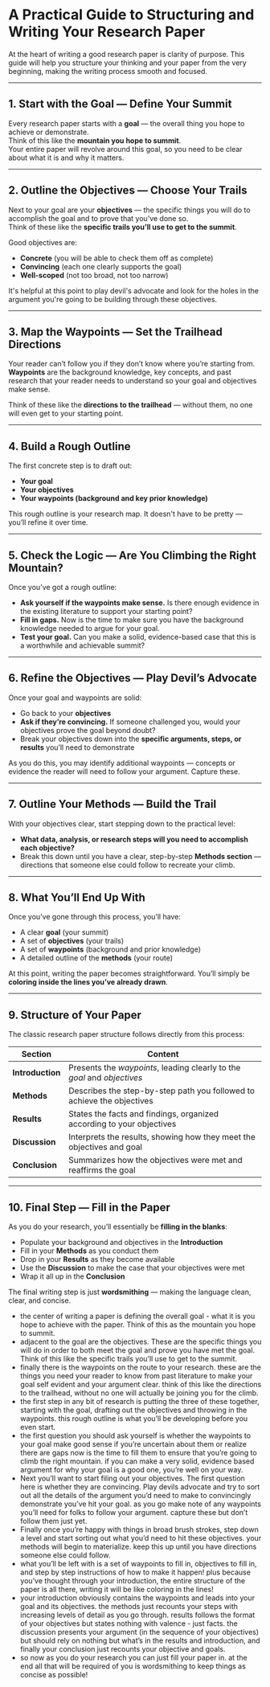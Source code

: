 # A Practical Guide to Structuring and Writing Your Research Paper

At the heart of writing a good research paper is clarity of purpose. This guide will help you structure your thinking and your paper from the very beginning, making the writing process smooth and focused.

---

## 1. Start with the Goal — Define Your Summit

Every research paper starts with a **goal** — the overall thing you hope to achieve or demonstrate.  
Think of this like the **mountain you hope to summit**.  
Your entire paper will revolve around this goal, so you need to be clear about what it is and why it matters.

---

## 2. Outline the Objectives — Choose Your Trails

Next to your goal are your **objectives** — the specific things you will do to accomplish the goal and to prove that you’ve done so.  
Think of these like the **specific trails you’ll use to get to the summit**.

Good objectives are:
- **Concrete** (you will be able to check them off as complete)
- **Convincing** (each one clearly supports the goal)
- **Well-scoped** (not too broad, not too narrow)

It's helpful at this point to play devil's advocate and look for the holes in the argument you're going to be building through these objectives. 

---

## 3. Map the Waypoints — Set the Trailhead Directions

Your reader can’t follow you if they don’t know where you’re starting from.  
**Waypoints** are the background knowledge, key concepts, and past research that your reader needs to understand so your goal and objectives make sense.

Think of these like the **directions to the trailhead** — without them, no one will even get to your starting point.

---

## 4. Build a Rough Outline

The first concrete step is to draft out:
- **Your goal**
- **Your objectives**
- **Your waypoints (background and key prior knowledge)**

This rough outline is your research map. It doesn't have to be pretty — you’ll refine it over time.

---

## 5. Check the Logic — Are You Climbing the Right Mountain?

Once you’ve got a rough outline:
- **Ask yourself if the waypoints make sense.** Is there enough evidence in the existing literature to support your starting point?
- **Fill in gaps.** Now is the time to make sure you have the background knowledge needed to argue for your goal.
- **Test your goal.** Can you make a solid, evidence-based case that this is a worthwhile and achievable summit?

---

## 6. Refine the Objectives — Play Devil’s Advocate

Once your goal and waypoints are solid:
- Go back to your **objectives**
- **Ask if they’re convincing.** If someone challenged you, would your objectives prove the goal beyond doubt?
- Break your objectives down into the **specific arguments, steps, or results** you’ll need to demonstrate

As you do this, you may identify additional waypoints — concepts or evidence the reader will need to follow your argument. Capture these.

---

## 7. Outline Your Methods — Build the Trail

With your objectives clear, start stepping down to the practical level:
- **What data, analysis, or research steps will you need to accomplish each objective?**
- Break this down until you have a clear, step-by-step **Methods section** — directions that someone else could follow to recreate your climb.

---

## 8. What You’ll End Up With

Once you’ve gone through this process, you’ll have:
- A clear **goal** (your summit)
- A set of **objectives** (your trails)
- A set of **waypoints** (background and prior knowledge)
- A detailed outline of the **methods** (your route)

At this point, writing the paper becomes straightforward. You’ll simply be **coloring inside the lines you’ve already drawn**.

---

## 9. Structure of Your Paper

The classic research paper structure follows directly from this process:

| Section         | Content                                                                 |
|----------------|-------------------------------------------------------------------------|
| **Introduction** | Presents the *waypoints*, leading clearly to the *goal* and *objectives* |
| **Methods**       | Describes the step-by-step path you followed to achieve the objectives    |
| **Results**       | States the facts and findings, organized according to your objectives     |
| **Discussion**    | Interprets the results, showing how they meet the objectives and goal     |
| **Conclusion**    | Summarizes how the objectives were met and reaffirms the goal             |

---

## 10. Final Step — Fill in the Paper

As you do your research, you’ll essentially be **filling in the blanks**:
- Populate your background and objectives in the **Introduction**
- Fill in your **Methods** as you conduct them
- Drop in your **Results** as they become available
- Use the **Discussion** to make the case that your objectives were met
- Wrap it all up in the **Conclusion**

The final writing step is just **wordsmithing** — making the language clean, clear, and concise.











- the center of writing a paper is defining the overall goal - what it is you hope to achieve with the paper. Think of this as the mountain you hope to summit.
- adjacent to the goal are the objectives. These are the specific things you will do in order to both meet the goal and prove you have met the goal. Think of this like the specific trails you’ll use to get to the summit. 
- finally there is the waypoints on the route to your research. these are the things you need your reader to know from past literature to make your goal self evident and your argument clear. think of this like the directions to the trailhead, without no one will actually be joining you for the climb. 
- the first step in any bit of research is putting the three of these together, starting with the goal, drafting out the objectives and throwing in the waypoints. this rough outline is what you’ll be developing before you even start.
- the first question you should ask yourself is whether the waypoints to your goal make good sense if you’re uncertain about them or realize there are gaps now is the time to fill them to ensure that you’re going to climb the right mountain. if you can make a very solid, evidence based argument for why your goal is a good one, you’re well on your way. 
- Next you’ll want to start filing out your objectives. The first question here is whether they are convincing. Play devils advocate and try to sort out all the details of the argument you’d need to make to convincingly demonstrate you’ve hit your goal. as you go make note of any waypoints you’ll need for folks to follow your argument. capture these but don’t follow them just yet. 
- Finally once you’re happy with things in broad brush strokes, step down a level and start sorting out what you’d need to hit these objectives. your methods will begin to materialize. keep this up until you have directions someone else could follow. 
- what you’ll be left with is a set of waypoints to fill in, objectives to fill in, and step by step instructions of how to make it happen! plus because you’ve thought through your introduction, the entire structure of the paper is all there, writing it will be like coloring in the lines! 
- your introduction obviously contains the waypoints and leads into your goal and its objectives. the methods just recounts your steps with increasing levels of detail as you go through. results follows the format of your objectives but states nothing with valence - just facts. the discussion presents your argument (in the sequence of your objectives) but should rely on nothing but what’s in the results and introduction, and finally your conclusion  just recounts your objective and goals. 
- so now as you do your research you can just fill your paper in. at the end all that will be required of you is wordsmithing to keep things as concise as possible! 
